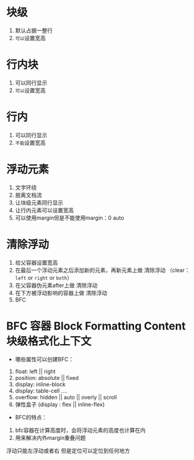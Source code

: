 # 块级 
1. 默认占据一整行
2. `可以`设置宽高

# 行内块 
1. 可以同行显示
2. `可以`设置宽高

# 行内
1. 可以同行显示
2. `不能`设置宽高


# 浮动元素
1. 文字环绕
2. 脱离文档流
3. 让块级元素同行显示
4. 让行内元素可以设置宽高
5. 可以使用margin但是不能使用margin：0 auto


# 清除浮动
1. 给父容器设置宽高
2. 在最后一个浮动元素之后添加新的元素，再新元素上做 清除浮动 （clear：``left`` or `right` or `both`）
3. 在父容器伪元素after上做 清除浮动
4. 在下方被浮动影响的容器上做 清除浮动
5. BFC


# BFC 容器 Block Formatting Content  块级格式化上下文
- 哪些属性可以创建BFC：
1. float: left || right
2. position: absolute || fixed
3. display: inline-block
4. display: table-cell ....
5. overflow: hidden || auto || overly || scroll
6. 弹性盒子 (display : flex || inline-flex)


- BFC的特点：
1. bfc容器在计算高度时，会将浮动元素的高度也计算在内
2. 用来解决内外margin重叠问题

浮动只能左浮动或者右
但是定位可以定位到任何地方